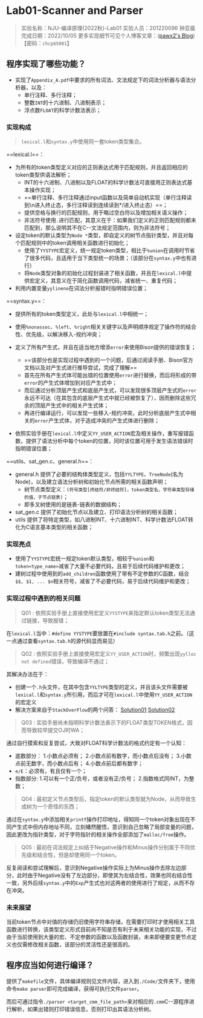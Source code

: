 # Lab01-Scanner and Parser

> 实验名称：NJU-编译原理(2022秋)-Lab01
> 实验人员：201220096 钟亚晨
> 完成日期：2022/10/05
> 更多实现细节可见个人博客文章：([pawx2's Blog](https://pawx2.github.io/1/01/lec-compile-lab01-scanner-and-parser/)) 【密码：`chcp65001`】

## 程序实现了哪些功能？

- 实现了`Appendix_A.pdf`中要求的所有词法、文法规定下的词法分析器与语法分析器，以及：
    - 单行注释、多行注释；
    - 整数`INT`的十六进制、八进制表示；
    - 浮点数`FLOAT`的科学计数法表示；

### 实现构成

> `lexical.l`和`syntax.y`中使用同一套token类型集合。

==lexical.l==：

- 为所有的token类型定义对应的正则表达式用于匹配规则，并且返回相应的token类型供语法解析；
    - INT的十六进制、八进制以及FLOAT的科学计数法可直接用正则表达式基本操作实现；
    - ==单行注释、多行注释通过input函数以及简单自动机实现（单行注释读到\\n进入终止态，多行注释读到连续读到\*/进入终止态）==；
    - 提供空格与换行的匹配规则，用于略过空白符以及增加相关语义操作；
    - 非法符号使用`.`进行匹配，其意义在于：如果我们定义的正则匹配规则都未匹配到，那么说明其不在C--文法规定范围内，则为非法符号；
- 设定token的默认类型为`Node *`类型，即自定义的树节点指针类型，并且对每个匹配规则中的token调用相关函数进行初始化；
    - 使用了`YYSTYPE`宏定义，统一规定token类型，相比于`%union`在调用时节省了很多代码，且适用于当下类型统一的场景；（该部分在`syntax.y`中也有进行）
    - 将`Node`类型对象的初始化过程封装进了相关函数，并且在`lexical.l`中提供宏定义，其意义在于简化函数调用代码，减省统一、重复代码；
- 利用内置变量`yylineno`在词法分析报错时指明错误位置；

==syntax.y==：

- 提供所有的token类型定义，此处与`lexical.l`中相统一；
- 使用`%nonassoc`、`%left`、`%right`相关关键字以及声明顺序规定了操作符的结合性、优先级，以解决移入-规约冲突；
- 定义了所有产生式，并且在适当地方增添`error`来使用Bison提供的错误恢复；
    - ==该部分也是实现过程中遇到的一个问题，后通过阅读手册、Bison官方文档以及对产生式进行推导尝试，完成了理解==
    - 首先在所有产生式体可能出错的位置使用`error`进行替换，而后将形成的带`error`的产生式体增加到对应产生式中；
    - 而后通过分析顶层产生式和底层产生式，可以发现很多顶层产生式的`error`永远不可达（在其包含的底层产生式中就已经被恢复了），因而删除这些冗余的顶层产生式中的相关产生式体；
    - 再进行编译运行，可以发现一些移入-规约冲突，此时分析底层产生式中相关的`error`产生式体，对于造成冲突的产生式体进行删除；

- 依照实验手册在`lexical.l`中定义`YY_USER_ACTION`宏及相关操作，重写报错函数，提供了语法分析中每个token的位置，同时该位置可用于发生语法错误时指明错误位置；

==utils、sat_gen.c、general.h==：

- general.h 提供了必要的结构体类型定义，包括`YYLTYPE`、`TreeNode`(名为Node)，以及建立语法分析树和初始化节点所需的相关函数声明；
    - 树节点类型定义：`(符号类型[终结符/非终结符]，token类型名，字符串类型存储的值，子节点链表)`；
    - 即多叉树使用的是链表-链表的数据结构；
- sat_gen.c 提供了初始化节点以及建立、打印语法分析树的相关函数；
- utils 提供了将特定类型，如八进制INT、十六进制INT、科学计数法FLOAT转化为C语言基本类型的相关函数；

### 实现亮点

- 使用了`YYSTYPE`宏统一规定token默认类型，相较于`%union`和`token<type_name>`减省了大量不必要代码，且易于后续代码维护和更改；
- 建树过程中使用到的`add_children`函数使用了带有不定参数的C函数，结合`$$, $1, ... $n`相关符号，减省了不必要代码，易于后续代码维护和更改；

### 实现过程中遇到的相关问题

> Q01 : 依照实验手册上直接使用宏定义`YYSTYPE`来指定默认token类型无法通过链接，导致报错；

在`lexical.l`当中：`#define YYSTYPE`要放置在`#include syntax.tab.h`之前。（这一点通过查看`syntax.tab.h`的源代码显而易见）

> Q02 : 依照实验手册上直接使用宏定义`YY_USER_ACTION`时，频繁出现`yylloc not defined`错误，导致编译不通过；

其解决办法在于：

- 创建一个`.h`头文件，在其中包含`YYLTYPE`类型的定义，并且该头文件需要被`lexical.l`和`syntax.y`所引用，而后才可在`lexical.l`中使用`YY_USER_ACTION`的宏定义
- 解决方案来自于`StackOverFlow`的两个问答：
    [Solution01](https://stackoverflow.com/questions/10386567/yylloc-undefined-in-this-scope)
    [Solution02](https://stackoverflow.com/questions/43419585/how-to-resolve-a-yylloc-undeclared-error)

> Q03 : 实验手册尚未指明科学计数法表示下的FLOAT类型TOKEN格式，因而导致较早提交OJ时WA；

通过自行摸索和反复尝试，大致对FLOAT科学计数法的格式约定有一个认知：

- 底数部分：
    1.小数点必须有；
    2.小数点前有数字，而小数点后没有；
    3.小数点前无数字，而小数点后有；
    4.小数点前后都有数字；
- `e/E`：必须有，有且仅有一个；
- 指数部分:
    1.可以有一个正/负号，或者没有正/负号；
    2.指数格式同INT，为整数；

> Q04 : 最初定义节点类型后，指定token的默认类型就为Node，从而导致生成树为一个奇怪的东西；

通过在`syntax.y`中添加相关`printf`操作打印地址，得知同一个token对象出现在不同产生式中但内存地址不同，立刻幡然醒悟，意识到自己忽略了局部变量的问题，因此更改为指针类型，对于字符指针的相关操作全部添加了`malloc/free`操作。

> Q05 : 最初在词法规定上纠结于Negative操作和Minus操作分别属于不同优先级和结合性，但是却使用同一个token。

反复阅读和尝试理解后，意识到Negative操作实际上为Minus操作去除左边部分，此时由于Negative没有了左边部分，即使其为左结合性，效果也同右结合性一致，另外后续`syntax.y`中的`Exp`产生式也对这两者的使用进行了规定，从而不存在冲突。

### 未来展望

当前token节点中对值的存储仍旧使用字符串存储，在需要打印时才使用相关工具函数进行转换，该类型定义形式目前尚不知是否有利于未来相关功能的实现，不过由于当前使用到大量的宏、不定参数的函数以及函数封装，未来即便要变更节点定义也仅需修改相关函数，该部分的灵活性还是很高的。

## 程序应当如何进行编译？

提供了`makefile`文件，具体编译规则见文件内容，进入到`./Code/`文件夹下，使用命令`make parser`即可完成编译，获得可执行文件`parser`。

而后可通过指令`./parser <target_cmm_file_path>`来对相应的`.cmm`C\-\-源程序进行解析，如果出错则打印错误信息，否则打印出其语法分析树。
